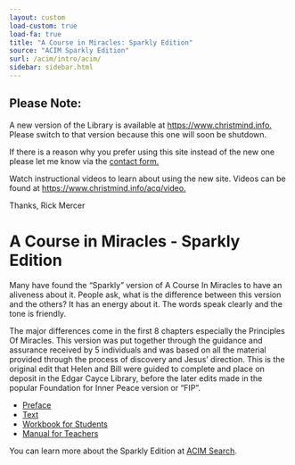 ```yaml
---
layout: custom
load-custom: true
load-fa: true
title: "A Course in Miracles: Sparkly Edition"
source: "ACIM Sparkly Edition"
surl: /acim/intro/acim/
sidebar: sidebar.html
---
```


<div markdown="1" class="container content">

  <div class="notice">
    <h2>Please Note:</h2>
    <p>
      A new version of the Library is available at <a href="https://www.christmind.info">
      https://www.christmind.info.</a> Please switch to that version because this one will
      soon be shutdown.
    </p>
    <p>
      If there is a reason why you prefer using this site instead
      of the new one please let me know via the <a
      href="https://www.christmind.info/acq/contact">contact form.</a>
    </p>
    <p>
      Watch instructional videos to learn about using the new site. Videos can
      be found at <a href="https://www.christmind.info/acq/video">
        https://www.christmind.info/acq/video.</a>
    </p>
    <p>
      Thanks, Rick Mercer
    </p>
  </div>

# A Course in Miracles - Sparkly Edition

Many have found the “Sparkly” version of A Course In Miracles to have an
aliveness about it. People ask, what is the difference between this
version and the others? It has an energy about it. The words speak
clearly and the tone is friendly.

The major differences come in the first 8 chapters especially the
Principles Of Miracles. This version was put together through the
guidance and assurance received by 5 individuals and was based on all
the material provided through the process of discovery and Jesus’
direction. This is the original edit that Helen and Bill were guided to
complete and place on deposit in the Edgar Cayce Library, before the
later edits made in the popular Foundation for Inner Peace version or
“FIP”.

<ul class="vert fa-ul">
<li><i class="fa-li fa fa-book"></i>
<a href="/acim/intro/preface/">Preface</a>
</li>
<li><i class="fa-li fa fa-book"></i>
<a href="/acim/intro/text/">Text</a>
</li>
<li><i class="fa-li fa fa-book"></i>
<a href="/acim/intro/workbook/">Workbook for Students</a>
</li>
<li><i class="fa-li fa fa-book"></i>
<a href="/acim/intro/manual/">Manual for Teachers</a>
</li>
</ul>

You can learn more about the Sparkly Edition at
[ACIM Search](http://acimsearch.org/).

</div>

